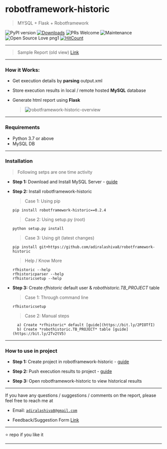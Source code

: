 # robotframework-historic

> MYSQL + Flask + Robotframework

![PyPI version](https://badge.fury.io/py/robotframework-historic.svg)
[![Downloads](https://pepy.tech/badge/robotframework-historic)](https://pepy.tech/project/robotframework-historic)
![PRs Welcome](https://img.shields.io/badge/PRs-welcome-brightgreen.svg?style=flat-square)
![Maintenance](https://img.shields.io/badge/Maintained%3F-yes-green.svg)
![Open Source Love png1](https://badges.frapsoft.com/os/v1/open-source.png?v=103)
[![HitCount](http://hits.dwyl.io/adiralashiva8/robotframework-historic.svg)](http://hits.dwyl.io/adiralashiva8/robotframework-historic)

---

 > Sample Report (old view) [Link](https://rfhistoric.netlify.com/)

---

### How it Works:

- Get execution details by __parsing__ output.xml
- Store execution results in local / remote hosted __MySQL__ database
- Generate html report using __Flask__

  > <img src="https://i.ibb.co/PzVNGfN/robotframework-historic-overview.png" alt="robotframework-historic-overview">

---

### Requirements

 - Python 3.7 or above
 - MySQL DB

---

### Installation
  > Following setps are one time activity

 - __Step 1:__ Download and Install MySQL Server - [guide](https://bit.ly/2GrUUZ9)

 - __Step 2:__ Install robotframework-historic

    > Case 1: Using pip
    ```
    pip install robotframework-historic==0.2.4
    ```

    > Case 2: Using setup.py (root)
    ```
    python setup.py install
    ```

    > Case 3: Using git (latest changes)
    ```
    pip install git+https://github.com/adiralashiva8/robotframework-historic
    ```

   > Help / Know More
   ```
   rfhistoric --help
   rfhistoricparser --help
   rfhistoricsetup --help
   ```

 - __Step 3:__ Create *rfhistoric* default user & *robothistoric.TB_PROJECT* table

    > Case 1: Through command line
    ```
    rfhistoricsetup
    ```

    > Case 2: Manual steps
    ```
      a) Create *rfhistoric* default [guide](https://bit.ly/2PIOTfI)
      b) Create *robothistoric.TB_PROJECT* table [guide](https://bit.ly/2Tv2tV5)
    ```

---

### How to use in project

 - __Step 1:__ Create project in robotframework-historic - [guide](https://bit.ly/38JskhS)

 - __Step 2:__ Push execution results to project - [guide](https://bit.ly/35sSY09)

 - __Step 3:__ Open robotframework-historic to view historical results

---

If you have any questions / suggestions / comments on the report, please feel free to reach me at

 - Email: <a href="mailto:adiralashiva8@gmail.com?Subject=Robotframework%20historic" target="_blank">`adiralashiva8@gmail.com`</a>
 
 - Feedback/Suggestion Form [Link](https://forms.gle/ecdzxQismbPmmYiE6)

---

:star: repo if you like it

---
